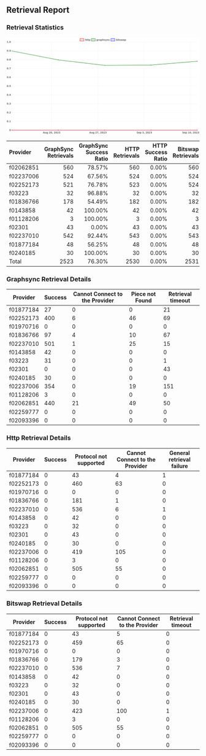 ## Retrieval Report
### Retrieval Statistics
<img src="https://raw.githubusercontent.com/data-preservation-programs/filplus-checker-assets/main/filecoin-project/filecoin-plus-large-datasets/issues/2094/1694653890639.png"/>

| Provider  | GraphSync Retrievals | GraphSync Success Ratio | HTTP Retrievals | HTTP Success Ratio | Bitswap Retrievals | Bitswap Success Ratio |
| :-------- | -------------------: | ----------------------: | --------------: | -----------------: | -----------------: | --------------------: |
| f02062851 |                  560 |                  78.57% |             560 |              0.00% |                560 |                 0.00% |
| f02237006 |                  524 |                  67.56% |             524 |              0.00% |                524 |                 0.00% |
| f02252173 |                  521 |                  76.78% |             523 |              0.00% |                524 |                 0.00% |
| f03223    |                   32 |                  96.88% |              32 |              0.00% |                 32 |                 0.00% |
| f01836766 |                  178 |                  54.49% |             182 |              0.00% |                182 |                 0.00% |
| f0143858  |                   42 |                 100.00% |              42 |              0.00% |                 42 |                 0.00% |
| f01128206 |                    3 |                 100.00% |               3 |              0.00% |                  3 |                 0.00% |
| f02301    |                   43 |                   0.00% |              43 |              0.00% |                 43 |                 0.00% |
| f02237010 |                  542 |                  92.44% |             543 |              0.00% |                543 |                 0.00% |
| f01877184 |                   48 |                  56.25% |              48 |              0.00% |                 48 |                 0.00% |
| f0240185  |                   30 |                 100.00% |              30 |              0.00% |                 30 |                 0.00% |
| Total     |                 2523 |                  76.30% |            2530 |              0.00% |               2531 |                 0.00% |

### Graphsync Retrieval Details
| Provider  | Success | Cannot Connect to the Provider | Piece not Found | Retrieval timeout |
| --------- | ------- | ------------------------------ | --------------- | ----------------- |
| f01877184 | 27      | 0                              | 0               | 21                |
| f02252173 | 400     | 6                              | 46              | 69                |
| f01970716 | 0       | 0                              | 0               | 0                 |
| f01836766 | 97      | 4                              | 10              | 67                |
| f02237010 | 501     | 1                              | 25              | 15                |
| f0143858  | 42      | 0                              | 0               | 0                 |
| f03223    | 31      | 0                              | 0               | 1                 |
| f02301    | 0       | 0                              | 0               | 43                |
| f0240185  | 30      | 0                              | 0               | 0                 |
| f02237006 | 354     | 0                              | 19              | 151               |
| f01128206 | 3       | 0                              | 0               | 0                 |
| f02062851 | 440     | 21                             | 49              | 50                |
| f02259777 | 0       | 0                              | 0               | 0                 |
| f02093396 | 0       | 0                              | 0               | 0                 |

### Http Retrieval Details
| Provider  | Success | Protocol not supported | Cannot Connect to the Provider | General retrieval failure |
| --------- | ------- | ---------------------- | ------------------------------ | ------------------------- |
| f01877184 | 0       | 43                     | 4                              | 1                         |
| f02252173 | 0       | 460                    | 63                             | 0                         |
| f01970716 | 0       | 0                      | 0                              | 0                         |
| f01836766 | 0       | 181                    | 1                              | 0                         |
| f02237010 | 0       | 536                    | 6                              | 1                         |
| f0143858  | 0       | 42                     | 0                              | 0                         |
| f03223    | 0       | 32                     | 0                              | 0                         |
| f02301    | 0       | 43                     | 0                              | 0                         |
| f0240185  | 0       | 30                     | 0                              | 0                         |
| f02237006 | 0       | 419                    | 105                            | 0                         |
| f01128206 | 0       | 3                      | 0                              | 0                         |
| f02062851 | 0       | 505                    | 55                             | 0                         |
| f02259777 | 0       | 0                      | 0                              | 0                         |
| f02093396 | 0       | 0                      | 0                              | 0                         |

### Bitswap Retrieval Details
| Provider  | Success | Protocol not supported | Cannot Connect to the Provider | Retrieval timeout |
| --------- | ------- | ---------------------- | ------------------------------ | ----------------- |
| f01877184 | 0       | 43                     | 5                              | 0                 |
| f02252173 | 0       | 459                    | 65                             | 0                 |
| f01970716 | 0       | 0                      | 0                              | 0                 |
| f01836766 | 0       | 179                    | 3                              | 0                 |
| f02237010 | 0       | 536                    | 7                              | 0                 |
| f0143858  | 0       | 42                     | 0                              | 0                 |
| f03223    | 0       | 32                     | 0                              | 0                 |
| f02301    | 0       | 43                     | 0                              | 0                 |
| f0240185  | 0       | 30                     | 0                              | 0                 |
| f02237006 | 0       | 423                    | 100                            | 1                 |
| f01128206 | 0       | 3                      | 0                              | 0                 |
| f02062851 | 0       | 505                    | 55                             | 0                 |
| f02259777 | 0       | 0                      | 0                              | 0                 |
| f02093396 | 0       | 0                      | 0                              | 0                 |
